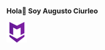 ### Hola👋 Soy **Augusto Ciurleo**

[![alt text](https://github.com/adam-p/markdown-here/raw/master/src/common/images/icon48.png "Logo Title Text 1")](https://www.google.com "Google's Homepage")
